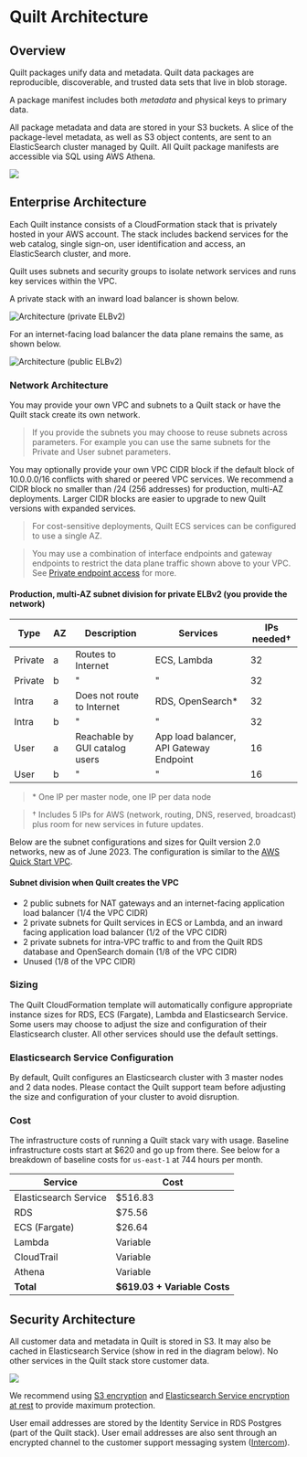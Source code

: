 <!-- markdownlint-disable -->
# Quilt Architecture

## Overview

Quilt packages unify data and metadata. Quilt data packages are reproducible, discoverable, and trusted data sets that live in blob storage.

A package manifest includes both *metadata* and physical keys to primary data.

All package metadata and data are stored in your S3 buckets. A slice of the 
package-level metadata, as well as S3 object contents, are sent to an ElasticSearch
cluster managed by Quilt. All Quilt package manifests are accessible via SQL
using AWS Athena.

![](imgs/unified-data-metadata.png)

## Enterprise Architecture

Each Quilt instance consists of a CloudFormation stack that is privately hosted in your 
AWS account. The stack includes backend services for the web catalog, single sign-on,
user identification and access, an ElasticSearch cluster, and more.

Quilt uses subnets and security groups to isolate network services and runs key
services within the VPC.

A private stack with an inward load balancer is shown below.

![Architecture (private ELBv2)](imgs/network_private.png)

For an internet-facing load balancer the data plane remains the same, as shown below.

![Architecture (public ELBv2)](imgs/network_public.png)

### Network Architecture

You may provide your own VPC and subnets to a Quilt stack or have the Quilt stack
create its own network.

> If you provide the subnets you may choose to reuse subnets across parameters.
> For example you can use the same subnets for the Private and User subnet parameters.

You may optionally provide your own VPC CIDR block
if the default block of 10.0.0.0/16 conflicts with shared or
peered VPC services. We recommend a CIDR block no smaller than /24 (256 addresses)
for production, multi-AZ deployments. Larger CIDR blocks are easier to upgrade to
new Quilt versions with expanded services.

> For cost-sensitive deployments, Quilt ECS services can be configured to use
> a single AZ.

> You may use a combination of interface endpoints and gateway endpoints to
> restrict the data plane traffic shown above to your VPC.
> See [Private endpoint access](advanced-features/private-endpoint-access.md) for more.

#### Production, multi-AZ subnet division for private ELBv2 (you provide the network)

| Type       | AZ | Description            | Services | IPs needed† |
|------------|----|------------------------|----------|--------------|
| Private    | a  | Routes to Internet     | ECS, Lambda | 32 |
| Private    | b  | " | " | 32 |
| Intra      | a  | Does not route to Internet  | RDS, OpenSearch* | 32 |
| Intra      | b  | " | " | 32 |
| User       | a  | Reachable by GUI catalog users | App load balancer, API Gateway Endpoint | 16 |
| User       | b  | " | " | 16 |

> \* One IP per master node, one IP per data node

> †  Includes 5 IPs for AWS (network, routing, DNS, reserved, broadcast) plus room
> for new services in future updates.

Below are the subnet configurations and sizes for Quilt version 2.0 networks,
new as of June 2023. The configuration is similar to the
[AWS Quick Start VPC](https://aws-quickstart.github.io/quickstart-aws-vpc/).

#### Subnet division when Quilt creates the VPC

- 2 public subnets for NAT gateways and an internet-facing application load balancer
(1/4 the VPC CIDR)
- 2 private subnets for Quilt services in ECS or Lambda, and an inward facing
application load balancer
(1/2 of the VPC CIDR)
- 2 private subnets for intra-VPC traffic to and from the Quilt RDS database and
OpenSearch domain
(1/8 of the VPC CIDR)
- Unused (1/8 of the VPC CIDR)

### Sizing
The Quilt CloudFormation template will automatically configure appropriate instance sizes for RDS, ECS (Fargate), Lambda and Elasticsearch Service. Some users may choose to adjust the size and configuration of their Elasticsearch cluster. All other services should use the default settings.

### Elasticsearch Service Configuration
By default, Quilt configures an Elasticsearch cluster with 3 master nodes and 2 data nodes. Please contact the Quilt support team before adjusting the size and configuration of your cluster to avoid disruption.

### Cost
The infrastructure costs of running a Quilt stack vary with usage. Baseline infrastructure costs start at $620 and go up from there. See below for a breakdown of baseline costs for `us-east-1` at 744 hours per month.

| Service  | Cost |
| ------------- | ------------- |
| Elasticsearch Service | $516.83 |
| RDS  | $75.56 |
| ECS (Fargate) | $26.64 |
| Lambda | Variable |
| CloudTrail | Variable |
| Athena | Variable |
| **Total** | **$619.03 + Variable Costs** |

## Security Architecture

All customer data and metadata in Quilt is stored in S3. It may also be cached in Elasticsearch Service (show in red in the diagram below). No other services in the Quilt stack store customer data.

![](imgs/aws-diagram-customer-data.png)

We recommend using [S3 encryption](https://docs.aws.amazon.com/AmazonS3/latest/userguide/UsingEncryption.html) and [Elasticsearch Service encryption at rest](https://docs.aws.amazon.com/elasticsearch-service/latest/developerguide/encryption-at-rest.html) to provide maximum protection.

User email addresses are stored by the Identity Service in RDS Postgres (part of the Quilt stack). User email addresses are also sent through an encrypted channel to the customer support messaging system ([Intercom](https://www.intercom.com/)).
